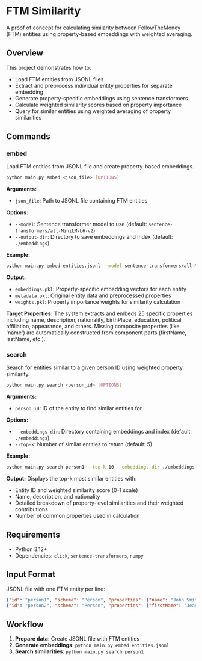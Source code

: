 # FTM Similarity

A proof of concept for calculating similarity between FollowTheMoney (FTM) entities using property-based embeddings with weighted averaging.

## Overview

This project demonstrates how to:
- Load FTM entities from JSONL files
- Extract and preprocess individual entity properties for separate embedding
- Generate property-specific embeddings using sentence transformers
- Calculate weighted similarity scores based on property importance
- Query for similar entities using weighted averaging of property similarities

## Commands

### embed

Load FTM entities from JSONL file and create property-based embeddings.

```bash
python main.py embed <json_file> [OPTIONS]
```

**Arguments:**
- `json_file`: Path to JSONL file containing FTM entities

**Options:**
- `--model`: Sentence transformer model to use (default: `sentence-transformers/all-MiniLM-L6-v2`)
- `--output-dir`: Directory to save embeddings and index (default: `./embeddings`)

**Example:**
```bash
python main.py embed entities.jsonl --model sentence-transformers/all-MiniLM-L6-v2 --output-dir ./embeddings
```

**Output:**
- `embeddings.pkl`: Property-specific embedding vectors for each entity
- `metadata.pkl`: Original entity data and preprocessed properties
- `weights.pkl`: Property importance weights for similarity calculation

**Target Properties:**
The system extracts and embeds 25 specific properties including name, description, nationality, birthPlace, education, political affiliation, appearance, and others. Missing composite properties (like 'name') are automatically constructed from component parts (firstName, lastName, etc.).

### search

Search for entities similar to a given person ID using weighted property similarity.

```bash
python main.py search <person_id> [OPTIONS]
```

**Arguments:**
- `person_id`: ID of the entity to find similar entities for

**Options:**
- `--embeddings-dir`: Directory containing embeddings and index (default: `./embeddings`)
- `--top-k`: Number of similar entities to return (default: 5)

**Example:**
```bash
python main.py search person1 --top-k 10 --embeddings-dir ./embeddings
```

**Output:**
Displays the top-k most similar entities with:
- Entity ID and weighted similarity score (0-1 scale)
- Name, description, and nationality
- Detailed breakdown of property-level similarities and their weighted contributions
- Number of common properties used in calculation

## Requirements

- Python 3.12+
- Dependencies: `click`, `sentence-transformers`, `numpy`

## Input Format

JSONL file with one FTM entity per line:

```json
{"id": "person1", "schema": "Person", "properties": {"name": "John Smith", "country": "US", "nationality": "US", "birthDate": "1975-06-15", "birthPlace": "Boston, MA", "description": "Former investment banker"}}
{"id": "person2", "schema": "Person", "properties": {"firstName": "Jean", "lastName": "Dupont", "country": "FR", "nationality": "FR", "birthDate": "1982-03-22", "description": "Tech entrepreneur"}}
```

## Workflow

1. **Prepare data**: Create JSONL file with FTM entities
2. **Generate embeddings**: `python main.py embed entities.jsonl`
3. **Search similarities**: `python main.py search person1`